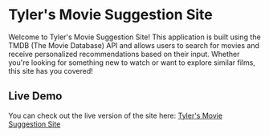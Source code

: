 # Tyler's Movie Suggestion Site

Welcome to Tyler's Movie Suggestion Site! This application is built using the TMDB (The Movie Database) API and allows users to search for movies and receive personalized recommendations based on their input. Whether you're looking for something new to watch or want to explore similar films, this site has you covered!

## Live Demo

You can check out the live version of the site here: [Tyler's Movie Suggestion Site](https://tylermovieapp.onrender.com/)
